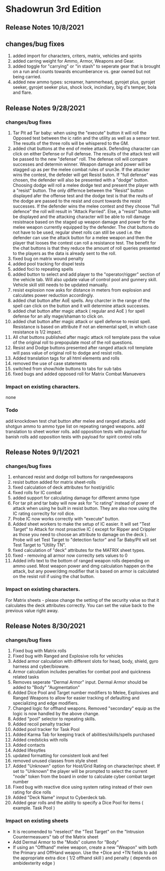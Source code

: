 # Shadowrun 3rd Edition

## Release Notes 10/8/2021

## changes/bug fixes
1. added import for characters, criters, matrix, vehicles and spirits 
2. added carring weight for Ammo, Armor, Weapons and Gear. 
3. added toggle for "carrying" or "in stash" to seperate gear that is brought on a run and counts towards encumberance vs. gear owned but not being carried.
4. added new ammo types: screamer, hammerhead, gyrojet plus, gyrojet seeker, gyrojet seeker plus, shock lock, incindiary, big d's temper, bola and flare. 

## Release Notes 9/28/2021

### changes/bug fixes
1. Tar Pit ad Tar baby: when using the "execute" button it will roll the Opposed test between the ic ratin and the utility as well as a sensor test.  The resutls of the three rolls will be whispered to the GM.
2. added chat buttons at the end of melee attack.  Defending character can click on either Defense or Full defense.  The results of the attack test will be passed to the new "defense" roll.  The defense roll will compare successes and determin winner.  Weapon damage and power will be stagged up as per the melee combat rules of srun3e.  If the attacker wins the contest, the defeder will get  Resist buton.
If "full defense" was chosen, the defender will also be presented with a "dodge" button.  Choosing dodge will roll a melee dodge test and present the player with a "resist" button.  The only differnce between the "Resist" button displayed afer the offense test and the dodge test is that the reults of the dodge are passed to the resist and count towards the resist successes.  If the defender wins the melee contest and they choose "full defence" the roll will result in "Attack Parried".  Else, a "resist" button will be displayed and the attacking character will be able to roll damage resistnace based on the staged up weapon damage and power for the melee weapon currently equipped by the defender.   The chat buttons do not have to be used, regular sheet rolls can still be used i.e. the defender can use the attack button for a melee weapon and then the player that looses the contest can roll a resistance test.  The benefit for the chat buttons is that they reduce the amount of roll queries presented to the players as the data is already sent to the roll. 
3. fixed bug on matrix wound penalty
4. added pool tracking for dispel tests
5. added foci to repeating spells
6. added button to select and add player to the "operator/rigger" section of the vehicle tab.  Will also update value of control pool and gunnery skill.  Vehicle skill still needs to be updated manually.
7. resist explosion now asks for distance in meters from explosion and calculates power reduction accordingly.
8. added chat button after AoE spells.  Any charcter in the range of the spell can click on the button and it will determine attack successes.
9. added chat button after magic attack ( regular and AoE ) for spell defense for an ally mage/shaman to click on.
10. added chat button after magic attack or spell defense to resist spell. Resistance is based on attribute if not an elemental spell, in which case resistance is 1/2 impact.
11. All chat buttons published after magic attack roll template pass the value of the original roll to prepopulate most of the roll questions. 
12. Resist and Dodge buttons presented after ranged attack roll template will pass value of original roll to dodge and resist rolls.
13. Added translation tags for all html elements and rolls 
14. removed the use of case statements
15. switched from show/hide buttons to tabs for sub tabs
16. fixed bugs and added opposed roll for Matrix Combat Manuevers


### Impact on existing characters.
none

### Todo
add knockdown test chat button after melee and ranged attacks.
add shotgun ammo to ammo type list on repeating ranged weapons.
add translation to sheet worker rolls.
add opposition tests with payload for banish rolls
add opposition tests with payload for spirit control rolls


## Release Notes 9/1/2021

### changes/bug fixes
1. enhanced resist and dodge roll buttons for rangedweapons
2. resist button added for matrix sheet-rolls
3. fixed calculation of deck attributes for host/grid/ic
4. fixed rolls for IC combat
5. added support for calculating damage for different ammo type
6. For tar pit and tar baby will now ask for "ic rating" instead of power of attack when using he built in resist button.  They are also now using the IC rating correclty for roll dice.
7. Probe IC now works correctly with "execute" button.
8. Added sheet workers to make the setup of IC easier.  It will set "Test Target" to Attack for most proactive IC ( except for Ripper and Crippler as those you need to choose an attribute to damage on the deck ).  Probe will set Test Target to "detection factor" and Tar Baby/Pit will set Test Target to "Utility TN". 
9. fixed calculation of "deck" attributes for the MATRIX sheet types.
10. fixed - removing all armor now correclty sets values to 0
11. Added info text to the bottom of ranged weapon rolls depending on ammo used.  Most weapon power and dmg calculation happen on the attack, but any power/dmg modifier that is based on armor is calculated on the resist roll if using the chat button.

### Impact on existing characters.
For Matrix sheets - please change the setting of the security value so that it calculates the deck attributes correctly.  You can set the value back to the previous value right away.

## Release Notes 8/30/2021

### changes/bug fixes
1. Fixed bug with Matrix rolls
2. Fixed bug with Ranged and Explosive rolls for vehicles
3. Added armor calculation with different slots for head, body, shield, gyro harness and cyber/bioware.
4. Armor calculation includes penalties for combat pool and quickness related tasks
5. Removes seperate "Dermal Armor" input.  Dermal Armor should be added to "Body" "Augmentation"
6. Added Dice Pool and Target number modifiers to Melee, Explosives and Ranged Weapons to allow for easier tracking of defaulting and specializing and edge modifiers.
7. Changed logic for offhand weapons. Removed "secondary" equip as the logic is now handled by the above change.
8. Added "pool" selector to repeating skills.
9. Added recoil penalty tracker
10. Added pool tracker for Task Pool
11. Added Karma Tab for keeping track of abilities/skills/spells purchased
12. Added credsticks with rolls
13. Added contacts
14. Added lifesytles
15. updated formatting for consistent look and feel
16. removed unused classes from style sheet
17. Added "Unknown" option for Host/Grid Rating on character/npc sheet. If set to "Unknown" the player will be prompted to select the current "node" token from the board in order to calculate cyber combat target number 
18. Fixed bug with reactive dice using system rating instead of their own rating for dice rolls
19. Added "Deck Name" innput to Cyberdeck tab.
20. Added gear rolls and the ability to specify a Dice Pool for items ( example. Task Pool )

### Impact on existing sheets
- It is recomended to "reselect" the "Test Target" on the "Intrusion Countermeasuers" tab of the Matrix sheet
- Add Dermal Armor to the "Mods" column for "Body"
- If using an "Offhand" melee weapon, create a new "Weapon" with both the Primary and OffHand weapon.  Use the +Dice and +TN fields to add the appropriate extra dice ( 1/2 offhand skill ) and penalty ( depends on ambidexterity edge )
